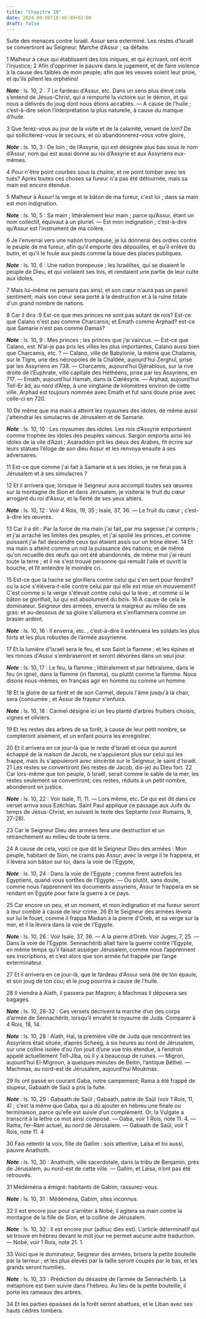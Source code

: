 ```yaml
---
title: "Chapitre 10"
date: 2024-09-06T18:40:48+02:00
draft: false
---
```



Suite des menaces contre Israël.
Assur sera exterminé.
Les restes d’Israël se convertiront au Seigneur.
Marche d’Assur ; sa défaite.


1 Malheur à ceux qui établissent des lois iniques, et qui écrivant, ont écrit l'injustice; 2 Afin d'opprimer le pauvre dans le jugement, et de faire violence à la cause des faibles de mon peuple; afin que les veuves soient leur proie, et qu'ils pillent les orphelins!

***Note*** :  Is. 10, 2 : 7 Le fardeau d’Assur, etc. Dans un sens plus élevé cela s’entend de Jésus-Christ, qui a remporté la victoire sur le démon, et qui nous a délivrés du joug dont nous étions accablés. ― A cause de l’huile ; c’est-à-dire selon l’interprétation la plus naturelle, à cause du manque d’huile.

3 Que ferez-vous au jour de la visite et de la calamité, venant de loin? De qui solliciterez-vous le secours, et où abandonnerez-vous votre gloire,

***Note*** :  Is. 10, 3 : De loin ; de l’Assyrie, qui est désignée plus bas sous le nom d’Assur, nom qui est aussi donné au roi d’Assyrie et aux Assyriens eux-mêmes.

4 Pour n'être point courbés sous la chaîne, et ne point tomber avec les tués? Après toutes ces choses sa fureur n'a pas été détournée, mais sa main est encore étendue.


5 Malheur à Assur! la verge et le bâton de ma fureur, c'est lui ; dans sa main est mon indignation.

***Note*** :  Is. 10, 5 : Sa main ; littéralement leur main ; parce qu’Assur, étant un nom collectif, équivaut à un pluriel. ― Est mon indignation ; c’est-à-dire qu’Assur est l’instrument de ma colère.

6 Je l'enverrai vers une nation trompeuse, je lui donnerai des ordres contre le peuple de ma fureur, afin qu'il emporte des dépouilles, et qu'il enlève du butin, et qu'il le foule aux pieds comme la boue des places publiques.

***Note*** :  Is. 10, 6 : Une nation trompeuse ; les Israélites, qui se disaient le peuple de Dieu, et qui violaient ses lois, et rendaient une partie de leur culte aux idoles.

7 Mais lui-même ne pensera pas ainsi, et son cœur n'aura pas un pareil sentiment; mais son cœur sera porté à la destruction et à la ruine totale d'un grand nombre de nations.


8 Car il dira :9 Est-ce que mes princes ne sont pas autant de rois? Est-ce que Calano n'est pas comme Charcamis; et Emath comme Arphad? est-ce que Samarie n'est pas comme Damas?

***Note*** :  Is. 10, 9 : Mes princes ; les princes que j’ai vaincus. ― Est-ce que Calano, est. N’ai-je pas pris les villes les plus importantes, Calano aussi bien que Charcamis, etc. ? ― Calano, ville de Babylonie, la même que Chalamis, sur le Tigre, une des nécropoles de la Chaldée, aujourd’hui Zerghul, prise par les Assyriens en 738. ― Charcamis, aujourd’hui Djérablous, sur la rive droite de l’Euphrate, ville capitale des Héthéens, prise par les Assyriens, en 717. ― Emath, aujourd’hui Hamah, dans la Cœlésyrie. ― Arphad, aujourd’hui Tell-Er âd, au nord d’Alep, à une vingtaine de kilomètres environ de cette ville. Arphad est toujours nommée avec Emath et fut sans doute prise avec celle-ci en 720.

10 De même que ma main a atteint les royaumes des idoles, de même aussi j'atteindrai les simulacres de Jérusalem et de Samarie.

***Note*** :  Is. 10, 10 : Les royaumes des idoles. Les rois d’Assyrie emportaient comme trophée les idoles des peuples vaincus. Sargon emporta ainsi les idoles de la vile d’Azot ; Asaraddon prit les dieux des Arabes, fit écrire sur leurs statues l’éloge de son dieu Assur et les renvoya ensuite à ses adversaires.

11 Est-ce que comme j'ai fait à Samarie et à ses idoles, je ne ferai pas à Jérusalem et à ses simulacres ?


12 Et il arrivera que, lorsque le Seigneur aura accompli toutes ses œuvres sur la montagne de Sion et dans Jérusalem, je visiterai le fruit du cœur arrogant du roi d'Assur, et la fierté de ses yeux altiers.

***Note*** :  Is. 10, 12 : Voir 4 Rois, 19, 35 ; Isaïe, 37, 36. ― Le fruit du cœur ; c’est-à-dire les œuvres.


13 Car il a dit : Par la force de ma main j'ai fait, par ma sagesse j'ai compris ; et j'ai arraché les limites des peuples, et j'ai spolié les princes, et comme puissant j'ai fait descendre ceux qui étaient assis sur un trône élevé. 14 Et ma main a atteint comme un nid la puissance des nations; et de même qu'on recueille des œufs qui ont été abandonnés, de même moi j'ai réuni toute la terre ; et il ne s'est trouvé personne qui remuât l'aile et ouvrit la bouche, et fit entendre le moindre cri.


15 Est-ce que la hache se glorifiera contre celui qui s'en sert pour fendre? ou la scie s'élèvera-t-elle contre celui par qui elle est mise en mouvement? C'est comme si la verge s'élevait contre celui qui la lève ; et comme si le bâton se glorifiait, lui qui est absolument du bois. 16 A cause de cela le dominateur. Seigneur des armées, enverra la maigreur au milieu de ses gras: et au-dessous de sa gloire s'allumera et s'enflammera comme un brasier ardent.

***Note*** :  Is. 10, 16 : Il enverra, etc. , c’est-à-dire il exténuera les soldats les plus forts et les plus robustes de l’armée assyrienne.


17 Et la lumière d'Israël sera le feu, et son Saint la flamme ; et les épines et les ronces d'Assur s'embraseront et seront dévorées dans un seul jour.

***Note*** :  Is. 10, 17 : Le feu, la flamme ; littéralement et par hébraïsme, dans le feu (in igne), dans la flamme (in flamma), ou plutôt comme la flamme. Nous disons nous-mêmes, en français agir en homme ou comme un homme.

18 Et la gloire de sa forêt et de son Carmel, depuis l'âme jusqu'à la chair, sera {consumée ; et Assur de frayeur s'enfuira.

***Note*** :  Is. 10, 18 : Carmel désigne ici un lieu planté d’arbres fruitiers choisis, vignes et oliviers.

19 Et les restes des arbres de sa forêt, à cause de leur petit nombre, se compteront aisément, et un enfant pourra les enregistrer.


20 Et il arrivera en ce jour-là que le reste d'Israël et ceux qui auront échappé de la maison de Jacob, ne s'appuieront plus sur celui qui les frappe, mais ils s'appuieront avec sincérité sur le Seigneur, le saint d'Israël. 21 Les restes se convertiront (les restes de Jacob, dis-je) au Dieu fort. 22 Car lors-même que ton peuple, ô Israël, serait comme le sable de la mer, les restes seulement se convertiront; ces restes, réduits à un petit nombre, abonderont en justice.

***Note*** :  Is. 10, 22 : Voir Isaïe, 11, 11. ― Lors même, etc. Ce qui est dit dans ce verset arriva sous Ezéchias. Saint Paul applique ce passage aux Juifs du temps de Jésus-Christ, en suivant le texte des Septante (voir Romains, 9, 27-28).

23 Car le Seigneur Dieu des armées fera une destruction et un retranchement au milieu de toute la terre.


24 A cause de cela, voici ce que dit le Seigneur Dieu des armées : Mon peuple, habitant de Sion, ne crains pas Assur; avec la verge il te frappera, et il lèvera son bâton sur toi, dans la voie de l'Egypte,

***Note*** :  Is. 10, 24 : Dans la voie de l’Egypte ; comme firent autrefois les Egyptiens, quand vous sortîtes de l’Egypte. ― Ou plutôt, sans doute, comme nous l’apprennent les documents assyriens, Assur te frappera en se rendant en Egypte pour faire la guerre à ce pays.

25 Car encore un peu, et un moment, et mon indignation et ma fureur seront à leur comble à cause de leur crime. 26 Et le Seigneur des armées lèvera sur lui le fouet, comme il frappa Madian à la pierre d'Oreb, et sa verge sur la mer, et il la lèvera dans la voie de l'Egypte.

***Note*** :  Is. 10, 26 : Voir Isaïe, 37, 36. ― A la pierre d’Oreb. Voir Juges, 7, 25. ― Dans la voie de l’Egypte. Sennachérib allait faire la guerre contre l’Egypte, en même temps qu’il faisait assiéger Jérusalem, comme nous l’apprennent ses inscriptions, et c’est alors que son armée fut frappée par l’ange exterminateur.

27 Et il arrivera en ce jour-là, que le fardeau d'Assur sera ôté de ton épaule, et son joug de ton cou; et le joug pourrira à cause de l'huile.


28 Il viendra à Aïath, il passera par Magron; à Machmas il déposera ses bagages.

***Note*** :  Is. 10, 28-32 : Ces versets décrivent la marche d’un des corps d’armée de Sennachérib, lorsqu’il envahit le royaume de Juda. Comparer à 4 Rois, 18, 14.

***Note*** :  Is. 10, 28 : Aïath, Haï, la première ville de Juda que rencontrent les Assyriens était située, d’après Scheeg, à six heures au nord de Jérusalem, sur une colline isolée d’où l’on jouit d’une vue très étendue, à l’endroit appelé actuellement Tell-Jiba, où il y a beaucoup de ruines. ― Migron, aujourd’hui El-Migroun, à quelques minutes de Beitin, l’antique Béthel. ― Machmas, au nord-est de Jérusalem, aujourd’hui Moukmas.

29 Ils ont passé en courant Gaba, notre campement; Rama a été frappé de stupeur, Gabaath de Saül a pris la fuite.

***Note*** :  Is. 10, 29 : Gabaath de Saül ; Gabaath, patrie de Saül (voir 1 Rois, 11, 4) ; c’est la même que Gaba, qui a dû ajouter en hébreu une finale ou terminaison, parce qu’elle est suivie d’un complément. Or, la Vulgate a transcrit à la lettre ce mot ainsi composé. ― Gaba, voir 1 Rois, note 11. 4. ― Rama, l’er-Ram actuel, au nord de Jérusalem. ― Gabaath de Saül, voir 1 Rois, note 11. 4

30 Fais retentir la voix, fille de Gallim : sois attentive, Laïsa et toi aussi, pauvre Anathoth.

***Note*** :  Is. 10, 30 : Anathoth, ville sacerdotale, dans la tribu de Benjamin, près de Jérusalem, au nord-est de cette ville. ― Gallim, et Laïsa, n’ont pas été retrouvés.


31 Médéména a émigré: habitants de Gabim, rassurez-vous.

***Note*** :  Is. 10, 31 : Médéména, Gabim, sites inconnus.

32 Il est encore jour pour s'arrêter à Nobé; il agitera sa main contre la montagne de la fille de Sion, et la colline de Jérusalem.

***Note*** :  Is. 10, 32 : Il est encore jour (adhuc dies est). L’article déterminatif qui se trouve en hébreu devant le mot jour ne permet aucune autre traduction. ― Nobé, voir 1 Rois, note 21. 1.


33 Voici que le dominateur, Seigneur des armées, brisera la petite bouteille par la terreur ; et les plus élevés par la taille seront coupés par le bas, et les grands seront humiliés.

***Note*** :  Is. 10, 33 : Prédiction du désastre de l’armée de Sennachérib. La métaphore est bien suivie dans l’hébreu. Au lieu de la petite bouteille, il porte les rameaux des arbres.

34 Et les parties épaisses de la forêt seront abattues, et le Liban avec ses hauts cèdres tombera.

